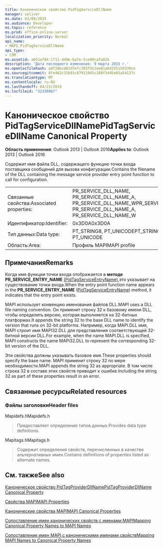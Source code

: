 ```yaml
---
title: Каноническое свойство PidTagServiceDllName
manager: soliver
ms.date: 03/09/2015
ms.audience: Developer
ms.topic: reference
ms.prod: office-online-server
localization_priority: Normal
api_name:
- MAPI.PidTagServiceDllName
api_type:
- COM
ms.assetid: a651af84-1711-449e-ba7e-5ce09cafa02b
description: 'Дата последнего изменения: 9 марта 2015 г.'
ms.openlocfilehash: adf24bcd02d7efc303f911ee01a64325150339ce
ms.sourcegitcommit: 8fe462c32b91c87911942c188f3445e85a54137c
ms.translationtype: MT
ms.contentlocale: ru-RU
ms.lasthandoff: 04/23/2019
ms.locfileid: "32330067"
---
```

# <a name="pidtagservicedllname-canonical-property"></a><span data-ttu-id="b0adb-103">Каноническое свойство PidTagServiceDllName</span><span class="sxs-lookup"><span data-stu-id="b0adb-103">PidTagServiceDllName Canonical Property</span></span>

  
  
<span data-ttu-id="b0adb-104">**Область применения**: Outlook 2013 | Outlook 2016</span><span class="sxs-lookup"><span data-stu-id="b0adb-104">**Applies to**: Outlook 2013 | Outlook 2016</span></span> 
  
<span data-ttu-id="b0adb-105">Содержит имя файла DLL, содержащего функцию точки входа поставщика сообщений для вызова конфигурации.</span><span class="sxs-lookup"><span data-stu-id="b0adb-105">Contains the filename of the DLL containing the message service provider entry point function to call for configuration.</span></span>
  
|||
|:-----|:-----|
|<span data-ttu-id="b0adb-106">Связанные свойства:</span><span class="sxs-lookup"><span data-stu-id="b0adb-106">Associated properties:</span></span>  <br/> |<span data-ttu-id="b0adb-107">PR_SERVICE_DLL_NAME, PR_SERVICE_DLL_NAME_A, PR_SERVICE_DLL_NAME_W</span><span class="sxs-lookup"><span data-stu-id="b0adb-107">PR_SERVICE_DLL_NAME, PR_SERVICE_DLL_NAME_A, PR_SERVICE_DLL_NAME_W</span></span>  <br/> |
|<span data-ttu-id="b0adb-108">Идентификатор:</span><span class="sxs-lookup"><span data-stu-id="b0adb-108">Identifier:</span></span>  <br/> |<span data-ttu-id="b0adb-109">0x3D0A</span><span class="sxs-lookup"><span data-stu-id="b0adb-109">0x3D0A</span></span>  <br/> |
|<span data-ttu-id="b0adb-110">Тип данных:</span><span class="sxs-lookup"><span data-stu-id="b0adb-110">Data type:</span></span>  <br/> |<span data-ttu-id="b0adb-111">PT_STRING8, PT_UNICODE</span><span class="sxs-lookup"><span data-stu-id="b0adb-111">PT_STRING8, PT_UNICODE</span></span>  <br/> |
|<span data-ttu-id="b0adb-112">Область:</span><span class="sxs-lookup"><span data-stu-id="b0adb-112">Area:</span></span>  <br/> |<span data-ttu-id="b0adb-113">Профиль MAPI</span><span class="sxs-lookup"><span data-stu-id="b0adb-113">MAPI profile</span></span>  <br/> |
   
## <a name="remarks"></a><span data-ttu-id="b0adb-114">Примечания</span><span class="sxs-lookup"><span data-stu-id="b0adb-114">Remarks</span></span>

<span data-ttu-id="b0adb-115">Когда имя функции точки входа отображается в **методе PR_SERVICE_ENTRY_NAME** [(PidTagServiceEntryName),](pidtagserviceentryname-canonical-property.md)это указывает на существование точки входа.</span><span class="sxs-lookup"><span data-stu-id="b0adb-115">When the entry point function name appears in the **PR_SERVICE_ENTRY_NAME** ([PidTagServiceEntryName](pidtagserviceentryname-canonical-property.md)) method, it indicates that the entry point exists.</span></span>
  
<span data-ttu-id="b0adb-116">MAPI использует конвенцию именования файлов DLL.</span><span class="sxs-lookup"><span data-stu-id="b0adb-116">MAPI uses a DLL file naming convention.</span></span> <span data-ttu-id="b0adb-117">Он применит строку 32 к базовому имени DLL, чтобы определить версию, которая выполняется на 32-битных платформах.</span><span class="sxs-lookup"><span data-stu-id="b0adb-117">It appends the string 32 to the base DLL name to identify the version that runs on 32-bit platforms.</span></span> <span data-ttu-id="b0adb-118">Например, когда MAPI.DLL имя, MAPI строит имя MAPI32.DLL для представления соответствующей 32-битной версии DLL.</span><span class="sxs-lookup"><span data-stu-id="b0adb-118">For example, when the name MAPI.DLL is specified, MAPI constructs the name MAPI32.DLL to represent the corresponding 32-bit version of the DLL.</span></span>
  
<span data-ttu-id="b0adb-119">Эти свойства должны указывать базовое имя.</span><span class="sxs-lookup"><span data-stu-id="b0adb-119">These properties should specify the base name.</span></span> <span data-ttu-id="b0adb-120">MAPI применит строку 32 по мере необходимости.</span><span class="sxs-lookup"><span data-stu-id="b0adb-120">MAPI appends the string 32 as appropriate.</span></span> <span data-ttu-id="b0adb-121">В том числе строка 32 в составе этих свойств приводит к ошибке.</span><span class="sxs-lookup"><span data-stu-id="b0adb-121">Including the string 32 as part of these properties result in an error.</span></span>
  
## <a name="related-resources"></a><span data-ttu-id="b0adb-122">Связанные ресурсы</span><span class="sxs-lookup"><span data-stu-id="b0adb-122">Related resources</span></span>

### <a name="header-files"></a><span data-ttu-id="b0adb-123">Файлы заголовки</span><span class="sxs-lookup"><span data-stu-id="b0adb-123">Header files</span></span>

<span data-ttu-id="b0adb-124">Mapidefs.h</span><span class="sxs-lookup"><span data-stu-id="b0adb-124">Mapidefs.h</span></span>
  
> <span data-ttu-id="b0adb-125">Предоставляет определения типов данных.</span><span class="sxs-lookup"><span data-stu-id="b0adb-125">Provides data type definitions.</span></span>
    
<span data-ttu-id="b0adb-126">Mapitags.h</span><span class="sxs-lookup"><span data-stu-id="b0adb-126">Mapitags.h</span></span>
  
> <span data-ttu-id="b0adb-127">Содержит определения свойств, перечисленных в качестве альтернативных имен.</span><span class="sxs-lookup"><span data-stu-id="b0adb-127">Contains definitions of properties listed as alternate names.</span></span>
    
## <a name="see-also"></a><span data-ttu-id="b0adb-128">См. также</span><span class="sxs-lookup"><span data-stu-id="b0adb-128">See also</span></span>



[<span data-ttu-id="b0adb-129">Каноническое свойство PidTagProviderDllName</span><span class="sxs-lookup"><span data-stu-id="b0adb-129">PidTagProviderDllName Canonical Property</span></span>](pidtagproviderdllname-canonical-property.md)


[<span data-ttu-id="b0adb-130">Свойства MAPI</span><span class="sxs-lookup"><span data-stu-id="b0adb-130">MAPI Properties</span></span>](mapi-properties.md)
  
[<span data-ttu-id="b0adb-131">Канонические свойства MAPI</span><span class="sxs-lookup"><span data-stu-id="b0adb-131">MAPI Canonical Properties</span></span>](mapi-canonical-properties.md)
  
[<span data-ttu-id="b0adb-132">Сопоставление имен канонических свойств с именами MAPI</span><span class="sxs-lookup"><span data-stu-id="b0adb-132">Mapping Canonical Property Names to MAPI Names</span></span>](mapping-canonical-property-names-to-mapi-names.md)
  
[<span data-ttu-id="b0adb-133">Сопоставление имен MAPI с каноническими именами свойств</span><span class="sxs-lookup"><span data-stu-id="b0adb-133">Mapping MAPI Names to Canonical Property Names</span></span>](mapping-mapi-names-to-canonical-property-names.md)

